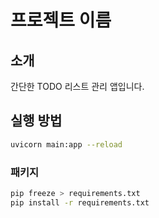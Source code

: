 # 프로젝트 이름


## 소개
간단한 TODO 리스트 관리 앱입니다.

## 실행 방법
```bash
uvicorn main:app --reload
```

### 패키지
```bash
pip freeze > requirements.txt
pip install -r requirements.txt
```

